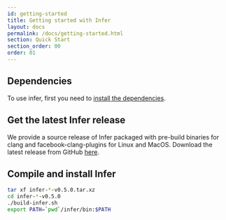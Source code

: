 ```yaml
---
id: getting-started
title: Getting started with Infer
layout: docs
permalink: /docs/getting-started.html
section: Quick Start
section_order: 00
order: 01
---
```


## Dependencies

To use infer, first you need to [install the dependencies](https://github.com/facebook/infer/blob/master/INSTALL.md#install-the-dependencies).

## Get the latest Infer release

We provide a source release of Infer packaged with pre-build binaries for clang and facebook-clang-plugins for Linux and MacOS. Download the latest release from GitHub [here](https://github.com/facebook/infer/releases/latest/).

## Compile and install Infer

```bash
tar xf infer-*-v0.5.0.tar.xz
cd infer-*-v0.5.0
./build-infer.sh
export PATH=`pwd`/infer/bin:$PATH
```
